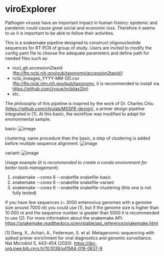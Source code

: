 # viroExplorer
Pathogen viruses have an important impact in human history: epidemic and pandemic could cause great social and economic loss. Therefore it seems to us it is important to be able to follow their activities. 



This is a snakemake pipeline designed to construct oligonucleotide sequences for RT-PCR of group of study. Users are invited to modify the config.yaml file to choose the adequate parameters and define path for needed files such as: 
* nucl_gb.accession2taxid (ftp://ftp.ncbi.nih.gov/pub/taxonomy/accession2taxid/)
* ncbi_lineages_YYYY-MM-DD.csv (ftp://ftp.ncbi.nlm.nih.gov/pub/taxonomy, it is recommended to install via https://github.com/zyxue/ncbitax2lin) 
* etc. 



The philosophy of this pipeline is inspired by the work of Dr. Charles Chiu (https://github.com/chiulab/MSSPE-design), a primer design pipeline integrated in [1]. At this basic, the workflow was modified to adapt for environmental sample. 

basic: 
![image](https://user-images.githubusercontent.com/60400481/117315718-3d2bd480-ae88-11eb-9765-9503ff252b67.png)

clustering: same procedure than the basic, a step of clustering is added before multiple sequence alignment. 
![image](https://user-images.githubusercontent.com/60400481/117315764-474dd300-ae88-11eb-8637-b745fed86184.png)

variant: 
![image](https://user-images.githubusercontent.com/60400481/117317311-b11aac80-ae89-11eb-8527-976d7d91dcee.png)



Usage example (*It is recommended to create a conda environment for better tools management*): 

1. snakemake --cores 6 --snakefile snakefile-basic 
2. snakemake --cores 6 --snakefile snakefile-variant
3. snakemake --cores 6 --snakefile snakefile-clustering  (this one is not fully tested)

If you have few sequences (~ 3000 enterovirus genomes with a genome size around 7000 nt) you could use (1), but if the genome size is higher than 10 000 nt and the sequence number is greater than 5000 it is recommended to use (2). 
For more information about the snakemake API: https://snakemake.readthedocs.io/en/stable/api_reference/snakemake.html



[1] Deng, X., Achari, A., Federman, S. et al. Metagenomic sequencing with spiked primer enrichment for viral diagnostics and genomic surveillance. Nat Microbiol 5, 443–454 (2020). https://doi-org.inee.bib.cnrs.fr/10.1038/s41564-019-0637-9
